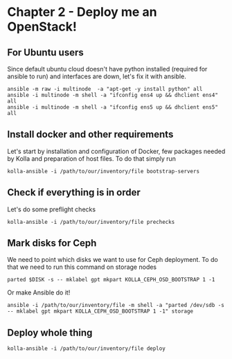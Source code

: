 # Chapter 2 - Deploy me an OpenStack!

## For Ubuntu users
Since default ubuntu cloud doesn't have python installed (required for ansible to run) and interfaces are down, let's fix it with ansible.
```
ansible -m raw -i multinode  -a "apt-get -y install python" all
ansible -i multinode -m shell -a "ifconfig ens4 up && dhclient ens4" all
ansible -i multinode -m shell -a "ifconfig ens5 up && dhclient ens5" all
```

## Install docker and other requirements
Let's start by installation and configuration of Docker, few packages needed by Kolla and preparation of host files.
To do that simply run
```
kolla-ansible -i /path/to/our/inventory/file bootstrap-servers
```

## Check if everything is in order
Let's do some preflight checks
```
kolla-ansible -i /path/to/our/inventory/file prechecks
```

## Mark disks for Ceph
We need to point which disks we want to use for Ceph deployment. To do that we need to run this command on storage nodes
```
parted $DISK -s -- mklabel gpt mkpart KOLLA_CEPH_OSD_BOOTSTRAP 1 -1
```
Or make Ansible do it!
```
ansible -i /path/to/our/inventory/file -m shell -a "parted /dev/sdb -s -- mklabel gpt mkpart KOLLA_CEPH_OSD_BOOTSTRAP 1 -1" storage
```

## Deploy whole thing
```
kolla-ansible -i /path/to/our/inventory/file deploy
```
